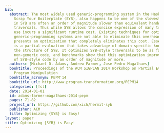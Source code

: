 ```yaml
---
bib:
  abstract: The most widely used generic-programming system in the Haskell community,
    Scrap Your Boilerplate (SYB), also happens to be one of the slowest. Generic traversals
    in SYB are often an order of magnitude slower than equivalent handwritten, non-generic
    traversals. Thus while SYB allows the concise expression of many traversals, its
    use incurs a significant runtime cost. Existing techniques for optimizing other
    generic-programming systems are not able to eliminate this overhead. This paper
    presents an optimization that completely eliminates this cost. Essentially, it
    is a partial evaluation that takes advantage of domain-specific knowledge about
    the structure of SYB. It optimizes SYB-style traversals to be as fast as handwritten,
    non-generic code, and benchmarks show that this optimization improves the speed
    of SYB-style code by an order of magnitude or more.
  authors: [Michael D. Adams, Andrew Farmer, Jose Pedro Magalhaes]
  booktitle: Proceedings of the ACM SIGPLAN 2014 Workshop on Partial Evaluation and
    Program Manipulation
  booktitle_acronym: PEPM'14
  booktitle_url: http://www.program-transformation.org/PEPM14
  categories: [fsl]
  date: 2014-01-01
  id: adams-farmer-magalhaes-2014-pepm
  pages: 71-82
  project_url: https://github.com/xich/hermit-syb
  publisher: ACM
  title: Optimizing {SYB} is Easy!
layout: paper
title: Optimizing {SYB} is Easy!
---
```

